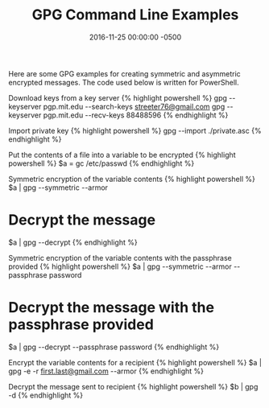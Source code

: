 ﻿---
layout: post
title:  GPG Command Line Examples
date:   2016-11-25 00:00:00 -0500
categories: IT
---






Here are some GPG examples for creating symmetric and asymmetric encrypted messages. The code used below is written for PowerShell.

Download keys from a key server
{% highlight powershell %}
gpg --keyserver pgp.mit.edu --search-keys streeter76@gmail.com
gpg --keyserver pgp.mit.edu --recv-keys 88488596
{% endhighlight %}

Import private key
{% highlight powershell %}
gpg --import ./private.asc
{% endhighlight %}

Put the contents of a file into a variable to be encrypted
{% highlight powershell %}
$a = gc /etc/passwd
{% endhighlight %}

Symmetric encryption of the variable contents
{% highlight powershell %}
$a | gpg --symmetric --armor
# Decrypt the message
$a | gpg --decrypt
{% endhighlight %}

Symmetric encryption of the variable contents with the passphrase provided
{% highlight powershell %}
$a | gpg --symmetric --armor --passphrase password
# Decrypt the message with the passphrase provided
$a | gpg --decrypt --passphrase password
{% endhighlight %}

Encrypt the variable contents for a recipient
{% highlight powershell %}
$a | gpg -e -r first.last@gmail.com --armor
{% endhighlight %}

Decrypt the message sent to recipient
{% highlight powershell %}
$b | gpg -d
{% endhighlight %}


